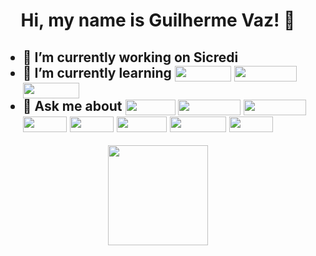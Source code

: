 <h1>
  <p align='center'> 
   Hi, my name is Guilherme Vaz! 👋 
  </p>
</h1>
<h2>
  <ul>
    <li>🔭 I’m currently working on Sicredi</li>
    <li>
      🌱 I’m currently learning 
      <img align="center" height="25" width="90" src="https://img.shields.io/badge/ANGULAR-DD0031?style=for-the-badge&logo=angular&logoColor=white">
      <img align="center" height="25" width="100" src="https://img.shields.io/badge/TYPESCRIPT-3178C6?style=for-the-badge&logo=typescript&logoColor=white">
      <img align="center" height="25" width="90" src="https://img.shields.io/badge/JASMINE-8A4182?style=for-the-badge&logo=jasmine">
    </li>
    <li>
      💬 Ask me about 
      <img align="center" height="25" width="80" src="https://img.shields.io/badge/REACT-2B303B?style=for-the-badge&logo=react&logoColor=149ECA">
      <img align="center" height="25" width="100" src="https://img.shields.io/badge/JavaScript-F7DF1E?style=for-the-badge&logo=javascript&logoColor=black">
      <img align="center" height="25" width="100" src="https://img.shields.io/badge/SPRINGBOOT-6DB33F?style=for-the-badge&logo=springboot&logoColor=white">
      <img align="center" height="25" width="70" src="https://img.shields.io/badge/JAVA-C74634?style=for-the-badge">
      <img align="center" height="25" width="70" src="https://img.shields.io/badge/HTML5-E34F26?style=for-the-badge&logo=html5&logoColor=white">
      <img align="center" height="25" width="80" src="https://img.shields.io/badge/CSS3-1572B6?style=for-the-badge&logo=css3&logoColor=white"> 
      <img align="center" height="25" width="90" src="https://img.shields.io/badge/CYPRESS-2B303B?style=for-the-badge&logo=cypress&logoColor=A3E7CB">
      <img align="center" height="25" width="70" src="https://img.shields.io/badge/JEST-C21325?style=for-the-badge&logo=jest&logoColor=white">
    </li>
  </ul>
</h2>
<div align="center">
  <img height="160em" src="https://github-readme-stats.vercel.app/api/top-langs/?username=guilhermevaz&layout=compact&langs_count=7&theme=dark"/>
</div>
